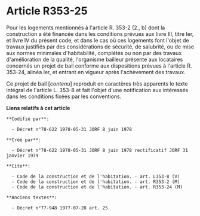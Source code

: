 # Article R353-25

Pour les logements mentionnés à l'article R. 353-2 (2., b) dont la construction a été financée dans les conditions prévues
aux livre III, titre Ier, et livre IV du présent code, et dans le cas où ces logements font l'objet de travaux justifiés par
des considérations de sécurité, de salubrité, ou de mise aux normes minimales d'habitabilité, complétés ou non par des
travaux d'amélioration de la qualité, l'organisme bailleur présente aux locataires concernés un projet de bail conforme aux
dispositions prévues à l'article R. 353-24, alinéa Ier, et entrant en vigueur après l'achèvement des travaux.

Ce projet de bail [*contenu*] reproduit en caractères très apparents le texte intégral de l'article L. 353-8 et fait l'objet
d'une notification aux intéressés dans les conditions fixées par les conventions.

**Liens relatifs à cet article**

	**Codifié par**:

	  - Décret n°78-622 1978-05-31 JORF 8 juin 1978

	**Créé par**:

	  - Décret n°78-622 1978-05-31 JORF 8 juin 1978 rectificatif JORF 31  janvier 1979

	**Cite**:

	  - Code de la construction et de l'habitation. - art. L353-8 (V)
	  - Code de la construction et de l'habitation. - art. R353-2 (M)
	  - Code de la construction et de l'habitation. - art. R353-24 (M)

	**Anciens textes**:

	  - Décret n°77-948 1977-07-28 art. 25
